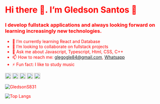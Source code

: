 <body style="color:red"/>

<h1 style="color:red"> Hi there 👋. I’m Gledson Santos 👊 </h1>

<h3 id="h3">I develop fullstack applications and always looking forward on learning  increasingly new technologies.</h3>

<!--- 🔭 I’m currently working on Assert-CG -->
- 🌱 I’m currently learning React and Database
- 👯 I’m looking to collaborate on fullstack projects
- 💬 Ask me about Javascript, Typescript, Html, CSS, C++
- 📫 How to reach me: glegogle84@gmail.com, <a href="https://api.whatsapp.com/send?phone=558386296286" target="blank">Whatsapp</a>
- ⚡ Fun fact: I like to study music

<p align="left">
  <img src="https://devicons.github.io/devicon/devicon.git/icons/react/react-original-wordmark.svg" alt="react" width="20" height="20"/>
  <img src="https://devicons.github.io/devicon/devicon.git/icons/css3/css3-original-wordmark.svg" alt="css3"  width="20" height="20"/>
  <img src="https://devicons.github.io/devicon/devicon.git/icons/html5/html5-original-wordmark.svg" alt="html5"  width="20" height="20"/>
  <img src="https://devicons.github.io/devicon/devicon.git/icons/javascript/javascript-original.svg" alt="javascript" width="20" height="20"/>
  <img src="https://devicons.github.io/devicon/devicon.git/icons/nodejs/nodejs-original.svg" alt="nodejs" width="20" height="20"/></p><p align="center">
</p>

<img src="https://github-readme-stats.vercel.app/api?username=GledsonS831&show_icons=true&theme=vue" alt="GledsonS831"/> 

![Top Langs](https://github-readme-stats.vercel.app/api/top-langs/?username=GledsonS831&theme=vue)
